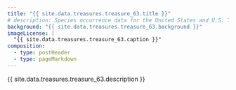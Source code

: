 ```yaml
---
title: "{{ site.data.treasures.treasure_63.title }}"
# description: Species occurrence data for the United States and U.S. Territories.
background: "{{ site.data.treasures.treasure_63.background }}"
imageLicense: |
  "{{ site.data.treasures.treasure_63.caption }}"
composition:
  - type: postHeader
  - type: pageMarkdown
---
```


{{ site.data.treasures.treasure_63.description }}